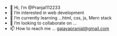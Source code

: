 - 👋 Hi, I’m @Pranjal112233
- 👀 I’m interested in web development
- 🌱 I’m currently learning ...html, css, js, Mern stack
- 💞️ I’m looking to collaborate on ...
- 📫 How to reach me ... gajayapranjal@gmail.com

<!---
Pranjal112233/Pranjal112233 is a ✨ special ✨ repository because its `README.md` (this file) appears on your GitHub profile.
You can click the Preview link to take a look at your changes.
--->
